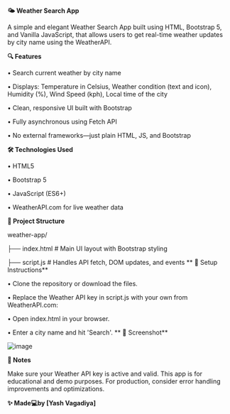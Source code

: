 **🌤️ Weather Search App**

A simple and elegant Weather Search App built using HTML, Bootstrap 5, and Vanilla JavaScript, that allows users to get real-time weather updates by city name using the WeatherAPI.

**🔍 Features**

• Search current weather by city name

• Displays: Temperature in Celsius, Weather condition (text and icon), Humidity (%), Wind Speed (kph), Local time of the city

• Clean, responsive UI built with Bootstrap

• Fully asynchronous using Fetch API

• No external frameworks—just plain HTML, JS, and Bootstrap


**🛠️ Technologies Used**

• HTML5

• Bootstrap 5

• JavaScript (ES6+)

• WeatherAPI.com for live weather data

**📁 Project Structure**

weather-app/

├── index.html # Main UI layout with Bootstrap styling

├── script.js # Handles API fetch, DOM updates, and events
**
🔧 Setup Instructions**

• Clone the repository or download the files.

• Replace the Weather API key in script.js with your own from WeatherAPI.com:

• Open index.html in your browser.

• Enter a city name and hit 'Search'.
**
📸 Screenshot**

![image](https://github.com/user-attachments/assets/0eaf7fa0-912a-43dd-ba1e-67bcc01d7254)


**📌 Notes**

Make sure your Weather API key is active and valid. This app is for educational and demo purposes. For production, consider error handling improvements and optimizations.

**✨ Made💻by [Yash Vagadiya]**

